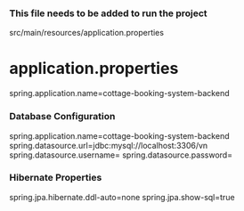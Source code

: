 ### This file needs to be added to run the project 
src/main/resources/application.properties

# application.properties

spring.application.name=cottage-booking-system-backend

### Database Configuration 
spring.application.name=cottage-booking-system-backend
spring.datasource.url=jdbc:mysql://localhost:3306/vn 
spring.datasource.username= spring.datasource.password=

### Hibernate Properties 
spring.jpa.hibernate.ddl-auto=none 
spring.jpa.show-sql=true
